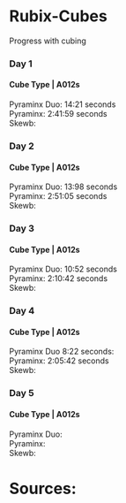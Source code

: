 # Rubix-Cubes
Progress with cubing 

### Day 1 
#### Cube Type | A012s  
Pyraminx Duo: 14:21 seconds<br>
Pyraminx: 2:41:59 seconds<br>
Skewb:


### Day 2 
#### Cube Type | A012s  
Pyraminx Duo: 13:98 seconds<br>
Pyraminx: 2:51:05 seconds<br>
Skewb:

### Day 3 
#### Cube Type | A012s 
Pyraminx Duo: 10:52 seconds<br>
Pyraminx: 2:10:42 seconds<br> 
Skewb:

### Day 4 
#### Cube Type | A012s 
Pyraminx Duo 8:22 seconds:<br>
Pyraminx: 2:05:42 seconds <br>
Skewb: 

### Day 5 
#### Cube Type | A012s  
Pyraminx Duo:<br>
Pyraminx:<br>
Skewb: 


# Sources: 

